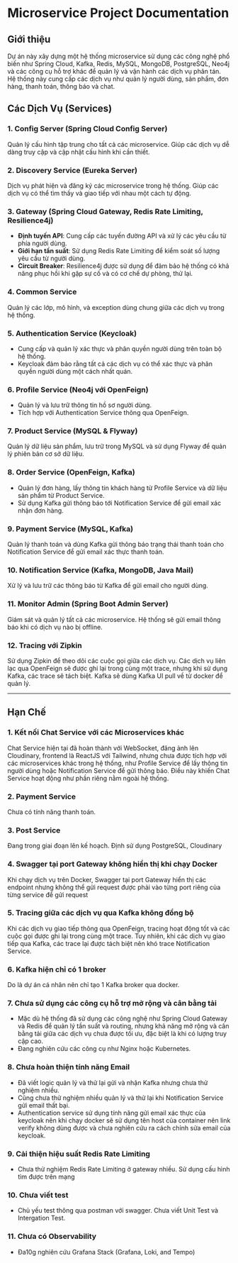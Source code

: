 # Microservice Project Documentation

## Giới thiệu
Dự án này xây dựng một hệ thống microservice sử dụng các công nghệ phổ biến như Spring Cloud, Kafka, Redis, MySQL, MongoDB, PostgreSQL, Neo4j và các công cụ hỗ trợ khác để quản lý và vận hành các dịch vụ phân tán. Hệ thống này cung cấp các dịch vụ như quản lý người dùng, sản phẩm, đơn hàng, thanh toán, thông báo và chat.

## Các Dịch Vụ (Services)

### 1. **Config Server (Spring Cloud Config Server)**
Quản lý cấu hình tập trung cho tất cả các microservice. Giúp các dịch vụ dễ dàng truy cập và cập nhật cấu hình khi cần thiết.

### 2. **Discovery Service (Eureka Server)**
Dịch vụ phát hiện và đăng ký các microservice trong hệ thống. Giúp các dịch vụ có thể tìm thấy và giao tiếp với nhau một cách tự động.

### 3. **Gateway (Spring Cloud Gateway, Redis Rate Limiting, Resilience4j)**
- **Định tuyến API**: Cung cấp các tuyến đường API và xử lý các yêu cầu từ phía người dùng.
- **Giới hạn tần suất**: Sử dụng Redis Rate Limiting để kiểm soát số lượng yêu cầu từ người dùng.
- **Circuit Breaker**: Resilience4j được sử dụng để đảm bảo hệ thống có khả năng phục hồi khi gặp sự cố và có cơ chế dự phòng, thử lại.

### 4. **Common Service**
Quản lý các lớp, mô hình, và exception dùng chung giữa các dịch vụ trong hệ thống.

### 5. **Authentication Service (Keycloak)**
- Cung cấp và quản lý xác thực và phân quyền người dùng trên toàn bộ hệ thống. 
- Keycloak đảm bảo rằng tất cả các dịch vụ có thể xác thực và phân quyền người dùng một cách nhất quán.

### 6. **Profile Service (Neo4j với OpenFeign)**
- Quản lý và lưu trữ thông tin hồ sơ người dùng.
- Tích hợp với Authentication Service thông qua OpenFeign.

### 7. **Product Service (MySQL & Flyway)**
Quản lý dữ liệu sản phẩm, lưu trữ trong MySQL và sử dụng Flyway để quản lý phiên bản cơ sở dữ liệu.

### 8. **Order Service (OpenFeign, Kafka)**
- Quản lý đơn hàng, lấy thông tin khách hàng từ Profile Service và dữ liệu sản phẩm từ Product Service. 
- Sử dụng Kafka gửi thông báo tới Notification Service để gửi email xác nhận đơn hàng.

### 9. **Payment Service (MySQL, Kafka)**
Quản lý thanh toán và dùng Kafka gửi thông báo trạng thái thanh toán cho Notification Service để gửi email xác thực thanh toán.

### 10. **Notification Service (Kafka, MongoDB, Java Mail)**
Xử lý và lưu trữ các thông báo từ Kafka để gửi email cho người dùng.

### 11. **Monitor Admin (Spring Boot Admin Server)**
Giám sát và quản lý tất cả các microservice. Hệ thống sẽ gửi email thông báo khi có dịch vụ nào bị offline.

### 12. **Tracing với Zipkin**
Sử dụng Zipkin để theo dõi các cuộc gọi giữa các dịch vụ. Các dịch vụ liên lạc qua OpenFeign sẽ được ghi lại trong cùng một trace, nhưng khi sử dụng Kafka, các trace sẽ tách biệt. Kafka sẽ dùng Kafka UI pull về từ docker để quản lý.

---

## Hạn Chế

### 1. **Kết nối Chat Service với các Microservices khác**
Chat Service hiện tại đã hoàn thành với WebSocket, đăng ảnh lên Cloudinary, frontend là ReactJS với Tailwind, nhưng chưa được tích hợp với các microservices khác trong hệ thống, như Profile Service để lấy thông tin người dùng hoặc Notification Service để gửi thông báo. Điều này khiến Chat Service hoạt động như phần riêng nằm ngoài hệ thống.

### 2. **Payment Service**
Chưa có tính năng thanh toán.

### 3. **Post Service**
Đang trong giai đoạn lên kế hoạch. Định sử dụng PostgreSQL, Cloudinary

### 4. **Swagger tại port Gateway không hiển thị khi chạy Docker**
Khi chạy dịch vụ trên Docker, Swagger tại port Gateway hiển thị các endpoint nhưng không thể gửi request được phải vào từng port riêng của từng service để gửi request

### 5. **Tracing giữa các dịch vụ qua Kafka không đồng bộ**
Khi các dịch vụ giao tiếp thông qua OpenFeign, tracing hoạt động tốt và các cuộc gọi được ghi lại trong cùng một trace. Tuy nhiên, khi các dịch vụ giao tiếp qua Kafka, các trace lại được tách biệt nên khó trace Notification Service.

### 6. **Kafka hiện chỉ có 1 broker**
Do là dự án cá nhân nên chỉ tạo 1 Kafka broker qua docker. 

### 7. **Chưa sử dụng các công cụ hỗ trợ mở rộng và cân bằng tải**
- Mặc dù hệ thống đã sử dụng các công nghệ như Spring Cloud Gateway và Redis để quản lý tần suất và routing, nhưng khả năng mở rộng và cân bằng tải giữa các dịch vụ chưa được tối ưu, đặc biệt là khi có lượng truy cập cao.
- Đang nghiên cứu các công cụ như Nginx hoặc Kubernetes.

### 8. **Chưa hoàn thiện tính năng Email**
- Đã viết logic quản lý và thử lại gửi và nhận Kafka nhưng chưa thử nghiệm nhiều.
- Cũng chưa thử nghiệm nhiều quản lý và thử lại khi Notification Service gửi email thất bại.
- Authentication service sử dụng tính năng gửi email xác thực của keycloak nên khi chạy docker sẽ sử dụng tên host của container nên link verify không dùng được và chưa nghiên cứu ra cách chỉnh sửa email của keycloak.
  
### 9. **Cải thiện hiệu suất Redis Rate Limiting**
- Chưa thử nghiệm Redis Rate Limiting ở gateway nhiều. Sử dụng cấu hình tìm được trên mạng

### 10. **Chưa viết test**
- Chủ yếu test thông qua postman với swagger. Chưa viết Unit Test và Intergation Test.

### 11. **Chưa có Observability**
- Đa10g nghiên cứu Grafana Stack (Grafana, Loki, and Tempo)
